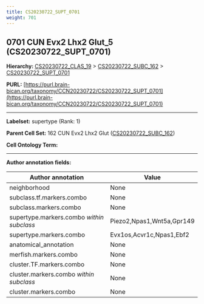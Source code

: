 ```yaml
---
title: CS20230722_SUPT_0701
weight: 701
---
```

## 0701 CUN Evx2 Lhx2 Glut_5 (CS20230722_SUPT_0701)
<b>Hierarchy: </b>
[CS20230722_CLAS_19](../CS20230722_CLAS_19) >
[CS20230722_SUBC_162](../CS20230722_SUBC_162) >
[CS20230722_SUPT_0701](../CS20230722_SUPT_0701)

**PURL:** [https://purl.brain-bican.org/taxonomy/CCN20230722/CS20230722_SUPT_0701](https://purl.brain-bican.org/taxonomy/CCN20230722/CS20230722_SUPT_0701)

---


**Labelset:** supertype (Rank: 1)

**Parent Cell Set:** 162 CUN Evx2 Lhx2 Glut ([CS20230722_SUBC_162](../CS20230722_SUBC_162))



**Cell Ontology Term:** 

[MARKER GENES.]: #


---

[TRANSFERRED ANNOTATIONS.]: #


[AUTHOR ANNOTATION FIELDS.]: #


**Author annotation fields:**

| Author annotation | Value |
|-------------------|-------|
|neighborhood|None|
|subclass.tf.markers.combo|None|
|subclass.markers.combo|None|
|supertype.markers.combo _within subclass_|Piezo2,Npas1,Wnt5a,Gpr149|
|supertype.markers.combo|Evx1os,Acvr1c,Npas1,Ebf2|
|anatomical_annotation|None|
|merfish.markers.combo|None|
|cluster.TF.markers.combo|None|
|cluster.markers.combo _within subclass_|None|
|cluster.markers.combo|None|
